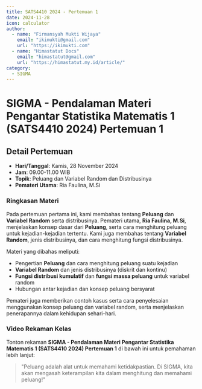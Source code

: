 ```yaml
--- 
title: SATS4410 2024 - Pertemuan 1
date: 2024-11-28
icon: calculator
author:
  - name: "Firmansyah Mukti Wijaya"
    email: "ikimukti@gmail.com"
    url: "https://ikimukti.com"
  - name: "Himastatut Docs"
    email: "himastatut@gmail.com"
    url: "https://himastatut.my.id/article/"
category:
  - SIGMA
--- 
```


# SIGMA - Pendalaman Materi Pengantar Statistika Matematis 1 (SATS4410 2024) Pertemuan 1

## Detail Pertemuan

- **Hari/Tanggal**: Kamis, 28 November 2024
- **Jam**: 09.00-11.00 WIB
- **Topik**: Peluang dan Variabel Random dan Distribusinya
- **Pemateri Utama**: Ria Faulina, M.Si

### Ringkasan Materi
Pada pertemuan pertama ini, kami membahas tentang **Peluang** dan **Variabel Random** serta distribusinya. Pemateri utama, **Ria Faulina, M.Si**, menjelaskan konsep dasar dari **Peluang**, serta cara menghitung peluang untuk kejadian-kejadian tertentu. Kami juga membahas tentang **Variabel Random**, jenis distribusinya, dan cara menghitung fungsi distribusinya.

Materi yang dibahas meliputi:
- Pengertian **Peluang** dan cara menghitung peluang suatu kejadian
- **Variabel Random** dan jenis distribusinya (diskrit dan kontinu)
- **Fungsi distribusi kumulatif** dan **fungsi massa peluang** untuk variabel random
- Hubungan antar kejadian dan konsep peluang bersyarat

Pemateri juga memberikan contoh kasus serta cara penyelesaian menggunakan konsep peluang dan variabel random, serta menjelaskan penerapannya dalam kehidupan sehari-hari.

### Video Rekaman Kelas
Tonton rekaman **SIGMA - Pendalaman Materi Pengantar Statistika Matematis 1 (SATS4410 2024) Pertemuan 1** di bawah ini untuk pemahaman lebih lanjut:

<VidStack
  src="https://www.youtube.com/watch?v=qETEHRtYseI"
  title="SIGMA - Pendalaman Materi Pengantar Statistika Matematis 1 (SATS4410 2024) Pertemuan 1"
/>

> "Peluang adalah alat untuk memahami ketidakpastian. Di SIGMA, kita akan mengasah keterampilan kita dalam menghitung dan memahami peluang!"
